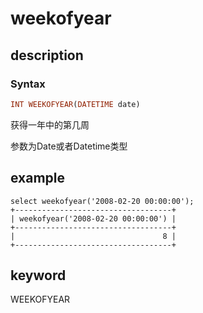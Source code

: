 # weekofyear

## description

### Syntax

```Haskell
INT WEEKOFYEAR(DATETIME date)
```

获得一年中的第几周

参数为Date或者Datetime类型

## example

```Plain Text
select weekofyear('2008-02-20 00:00:00');
+-----------------------------------+
| weekofyear('2008-02-20 00:00:00') |
+-----------------------------------+
|                                 8 |
+-----------------------------------+
```

## keyword

WEEKOFYEAR
